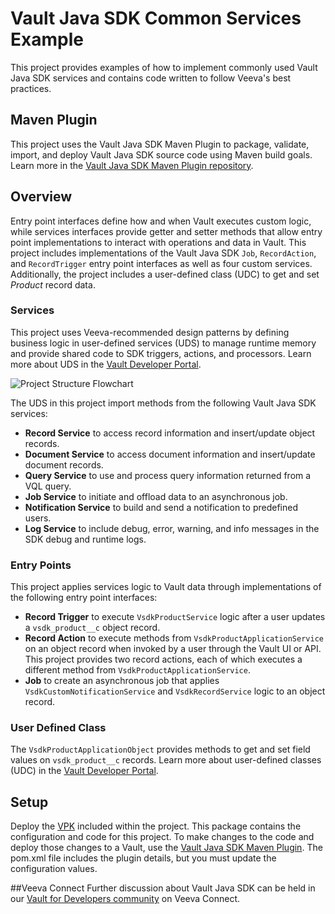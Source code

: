 # Vault Java SDK Common Services Example

This project provides examples of how to implement commonly used Vault Java SDK services and contains code written to follow Veeva's best practices.

## Maven Plugin

This project uses the Vault Java SDK Maven Plugin to package, validate, import, and deploy Vault Java SDK source code using Maven build goals. Learn more in the [Vault Java SDK Maven Plugin repository](https://github.com/veeva/vaultjavasdk-maven-plugin).

## Overview

Entry point interfaces define how and when Vault executes custom logic, while services interfaces provide getter and setter methods that allow entry point implementations to interact with operations and data in Vault. This project includes implementations of the Vault Java SDK `Job`, `RecordAction`, and `RecordTrigger` entry point interfaces as well as four custom services. Additionally, the project includes a user-defined class (UDC) to get and set *Product* record data.

### Services

This project uses Veeva-recommended design patterns by defining business logic in user-defined services (UDS) to manage runtime memory and provide shared code to SDK triggers, actions, and processors. Learn more about UDS in the [Vault Developer Portal](https://developer.veevavault.com/sdk/#User_Defined_Services).

![Project Structure Flowchart](/vault-object-record-sdk-example-chart.png)

The UDS in this project import methods from the following Vault Java SDK services:

- **Record Service** to access record information and insert/update object records.
- **Document Service** to access document information and insert/update document records.
- **Query Service** to use and process query information returned from a VQL query.
- **Job Service** to initiate and offload data to an asynchronous job.
- **Notification Service** to build and send a notification to predefined users.
- **Log Service** to include debug, error, warning, and info messages in the SDK debug and runtime logs.

### Entry Points

This project applies services logic to Vault data through implementations of the following entry point interfaces:

  - **Record Trigger** to execute `VsdkProductService` logic after a user updates a `vsdk_product__c` object record.
  - **Record Action** to execute methods from `VsdkProductApplicationService` on an object record when invoked by a user through the Vault UI or API. This project provides two record actions, each of which executes a different method from `VsdkProductApplicationService`.
  - **Job** to create an asynchronous job that applies `VsdkCustomNotificationService` and `VsdkRecordService` logic to an object record.

### User Defined Class

The `VsdkProductApplicationObject` provides methods to get and set field values on `vsdk_product__c` records. Learn more about user-defined classes (UDC) in the [Vault Developer Portal](https://developer.veevavault.com/sdk/#User_Defined_Classes).

## Setup

Deploy the [VPK](https://developer.veevavault.com/sdk/#Deploy_VPK) included within the project. This package contains the configuration and code for this project.
To make changes to the code and deploy those changes to a Vault, use the [Vault Java SDK Maven Plugin](https://github.com/veeva/vaultjavasdk-maven-plugin). The pom.xml file includes the plugin details, but you must update the configuration values.

##Veeva Connect
Further discussion about Vault Java SDK can be held in our [Vault for Developers community](https://devcommunity.veevavault.com) on Veeva Connect.

